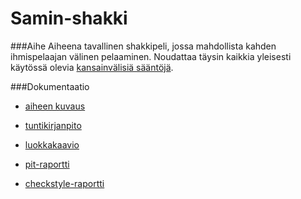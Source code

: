 # Samin-shakki

###Aihe
Aiheena tavallinen shakkipeli, jossa mahdollista kahden ihmispelaajan välinen pelaaminen. Noudattaa täysin kaikkia yleisesti käytössä olevia [kansainvälisiä sääntöjä](https://en.wikipedia.org/wiki/Rules_of_chess ).

###Dokumentaatio
- [aiheen kuvaus](dokumentaatio/Aihemäärittely.md)

- [tuntikirjanpito](dokumentaatio/Tuntikirjanpito.md)

- [luokkakaavio](dokumentaatio/aiheenKuvausJaRakenne.md)

- [pit-raportti](https://htmlpreview.github.io/?https://github.com/salsam/Samin-shakki/blob/master/dokumentaatio/pit/201606092048/index.html)

- [checkstyle-raportti](https://htmlpreview.github.io/?https://github.com/salsam/Samin-shakki/blob/master/dokumentaatio/site/checkstyle.html)


